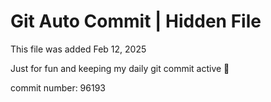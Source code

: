 # Git Auto Commit | Hidden File

This file was added Feb 12, 2025

Just for fun and keeping my daily git commit active 🤪

commit number: 96193
